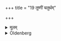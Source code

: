 +++
title = "19 तूष्णीं चतुर्थम्"

+++

<details><summary>मूलम्</summary>

तूष्णीं चतुर्थम् १९
</details>

<details><summary>Oldenberg</summary>

16. Having drunk more of it a fourth time silently 
</details>


